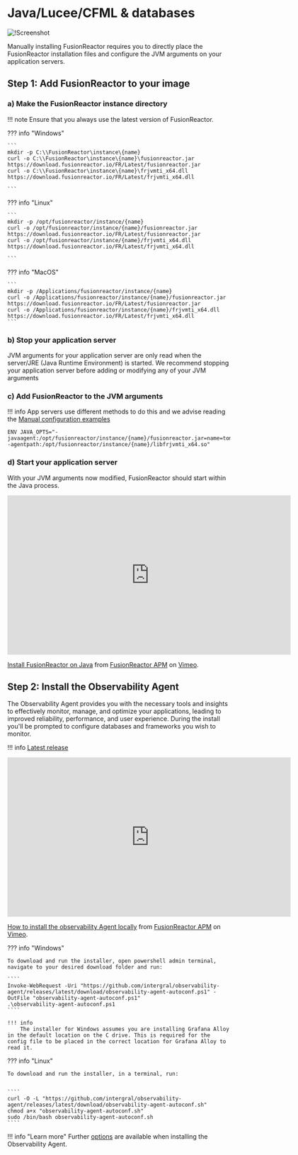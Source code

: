 # Java/Lucee/CFML & databases 

![!Screenshot](/frdocs/Best-Practices/Installation/Images/Script1.png)

Manually installing FusionReactor requires you to directly place the FusionReactor installation files and configure the JVM arguments on your application servers.

## Step 1: Add FusionReactor to your image

### a) Make the FusionReactor instance directory


!!! note 
    Ensure that you always use the latest version of FusionReactor.



??? info "Windows"

    ```
    mkdir -p C:\\FusionReactor\instance\{name}
    curl -o C:\\FusionReactor\instance\{name}\fusionreactor.jar https://download.fusionreactor.io/FR/Latest/fusionreactor.jar
    curl -o C:\\FusionReactor\instance\{name}\frjvmti_x64.dll https://download.fusionreactor.io/FR/Latest/frjvmti_x64.dll

    ```

??? info "Linux"

    ```
    mkdir -p /opt/fusionreactor/instance/{name}
    curl -o /opt/fusionreactor/instance/{name}/fusionreactor.jar https://download.fusionreactor.io/FR/Latest/fusionreactor.jar
    curl -o /opt/fusionreactor/instance/{name}/frjvmti_x64.dll https://download.fusionreactor.io/FR/Latest/frjvmti_x64.dll

    ```

??? info "MacOS"

    ```
    mkdir -p /Applications/fusionreactor/instance/{name}
    curl -o /Applications/fusionreactor/instance/{name}/fusionreactor.jar https://download.fusionreactor.io/FR/Latest/fusionreactor.jar
    curl -o /Applications/fusionreactor/instance/{name}/frjvmti_x64.dll https://download.fusionreactor.io/FR/Latest/frjvmti_x64.dll
    ```

### b)  Stop your application server
JVM arguments for your application server are only read when the server/JRE (Java Runtime Environment) is started. We recommend stopping your application server before adding or modifying any of your JVM arguments

### c) Add FusionReactor to the JVM arguments 

!!! info 
    App servers use different methods to do this and we advise reading the [Manual configuration examples](/frdocs/Monitor-your-data/FR-Agent/Installation/Configuration-examples/)

```
ENV JAVA_OPTS="-javaagent:/opt/fusionreactor/instance/{name}/fusionreactor.jar=name=tomcat,address=8088 -agentpath:/opt/fusionreactor/instance/{name}/libfrjvmti_x64.so"
```


### d) Start your application server
With your JVM arguments now modified, FusionReactor should start within the Java process.

<iframe src="https://player.vimeo.com/video/600155904?h=9f7dada6ed" width="640" height="360" frameborder="0" allow="autoplay; fullscreen; picture-in-picture" allowfullscreen></iframe>
<p><a href="https://vimeo.com/600155904">Install FusionReactor on Java</a> from <a href="https://vimeo.com/user109619720">FusionReactor APM</a> on <a href="https://vimeo.com">Vimeo</a>.</p>

## Step 2: Install the Observability Agent

The Observability Agent provides you with the necessary tools and insights to effectively monitor, manage, and optimize your applications, leading to improved reliability, performance, and user experience. During the install you'll be prompted to configure databases and frameworks you wish to monitor.



!!! info
    [Latest release](https://github.com/intergral/observability-agent/releases)

<iframe src="https://player.vimeo.com/video/946516448?h=2875944fd9" width="640" height="360" frameborder="0" allow="autoplay; fullscreen; picture-in-picture" allowfullscreen></iframe>
<p><a href="https://vimeo.com/946516448">How to install the observability Agent locally</a> from <a href="https://vimeo.com/user109619720">FusionReactor APM</a> on <a href="https://vimeo.com">Vimeo</a>.</p>

??? info "Windows" 
   
    To download and run the installer, open powershell admin terminal, navigate to your desired download folder and run: 

    ````
    Invoke-WebRequest -Uri "https://github.com/intergral/observability-agent/releases/latest/download/observability-agent-autoconf.ps1" -OutFile "observability-agent-autoconf.ps1"
    .\observability-agent-autoconf.ps1
    ````

    !!! info
        The installer for Windows assumes you are installing Grafana Alloy in the default location on the C drive. This is required for the config file to be placed in the correct location for Grafana Alloy to read it.

??? info "Linux" 

    To download and run the installer, in a terminal, run:


    ````
    curl -O -L "https://github.com/intergral/observability-agent/releases/latest/download/observability-agent-autoconf.sh"
    chmod a+x "observability-agent-autoconf.sh"
    sudo /bin/bash observability-agent-autoconf.sh
    ````

!!! info "Learn more"
    Further [options](/frdocs/Monitor-your-data/Observability-agent/Installation/Snippets/#options) are available when installing the Observability Agent.
